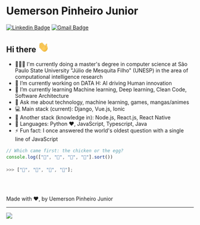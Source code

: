 # Uemerson Pinheiro Junior
[![Linkedin Badge](https://img.shields.io/badge/-uemerson-blue?style=flat-square&logo=Linkedin&logoColor=white&link=https://www.linkedin.com/in/uemerson-pinheiro-junior-953a38170/)](https://www.linkedin.com/in/uemerson-pinheiro-junior-953a38170/)
[![Gmail Badge](https://img.shields.io/badge/-uemersonpinheirojunior@gmail.com-c14438?style=flat-square&logo=Gmail&logoColor=white&link=mailto:uemersonpinheirojunior@gmail.com)](mailto:uemersonpinheirojunior@gmail.com)


## Hi there <img src="https://raw.githubusercontent.com/uemerson/uemerson/master/gifs/wave.gif" width="30px"></h4>

- 👨🏻‍🎓 I'm currently doing a master's degree in computer science at São Paulo State University "Júlio de Mesquita Filho" (UNESP) in the area of computational intelligence research
- 🔭 I’m currently working on DATA H: AI driving Human innovation
- 🌱 I’m currently learning Machine learning, Deep learning, Clean Code, Software Architecture
- 💬 Ask me about technology, machine learning, games, mangas/animes
- :computer: Main stack (current): Django, Vue.js, Ionic
- 📖 Another stack (knowledge in): Node.js, React.js, React Native 
- 🚀 Languages: Python ❤, JavaScript, Typescript, Java
- ⚡ Fun fact: I once answered the world's oldest question with a single line of JavaScript

```javascript
// Which came first: the chicken or the egg?
console.log(["🥚", "🐣", "🐥", "🐔"].sort())

>>> ["🐔", "🐣", "🐥", "🥚"];
```
<br />
<br />

Made with ❤, by Uemerson Pinheiro Junior

<hr>

<div align="left">
  <a href="https://github.com/Uemerson">
    <img height="150em" src="https://github-readme-stats.vercel.app/api?username=Uemerson&show_icons=true&theme=dracula&include_all_commits=true&count_private=true"/>
</div>
